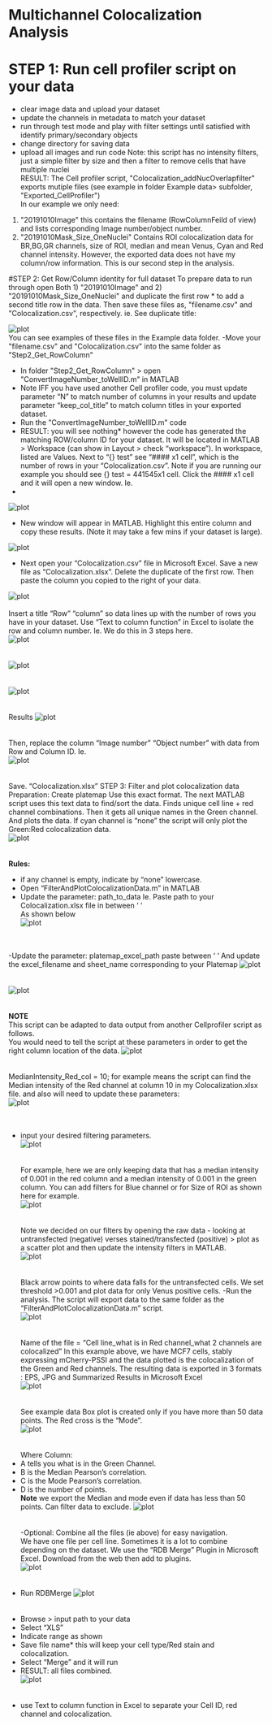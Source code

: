 # Multichannel Colocalization Analysis
# STEP 1: Run cell profiler script on your data
- clear image data and upload your dataset
- update the channels in metadata to match your dataset
- run through test mode and play with filter settings until satisfied with identify primary/secondary objects
- change directory for saving data
- upload all images and run code
Note: this script has no intensity filters, just a simple filter by size and then a filter to remove cells that 
have multiple nuclei<br>
RESULT: The Cell profiler script, "Colocalization_addNucOverlapfilter" exports mutiple files
(see example in folder Example data> subfolder, "Exported_CellProfiler")<br>
In our example we only need: 
1. "20191010Image"
this contains the filename (RowColumnFeild of view) and lists corresponding Image number/object number.
2. "20191010Mask_Size_OneNuclei"
Contains ROI colocalization data for BR,BG,GR channels, size of ROI, median and mean Venus, Cyan and Red channel intensity. 
However, the exported data does not have my column/row information.  This is our second step in the analysis. 

#STEP 2: Get Row/Column identity for full dataset
To prepare data to run through open Both 1) "20191010Image" and 2) "20191010Mask_Size_OneNuclei" and duplicate the first
row * to add a second title row in the data.  Then save these files as, "filename.csv" and "Colocalization.csv", respectively. 
ie. See duplicate title:<br>

![plot](./screenshots/Picture1.png)
<br>
You can see examples of these files in the Example data folder. 
-Move your "filename.csv" and "Colocalization.csv" into the same folder as "Step2_Get_RowColumn"
- In folder "Step2_Get_RowColumn" > open "ConvertImageNumber_toWellID.m" in MATLAB
- Note IFF you have used another Cell profiler code, you must update parameter “N” to match number of columns in your results and update parameter “keep_col_title” to match column titles in your exported dataset. 
- Run the  "ConvertImageNumber_toWellID.m"  code
- RESULT: you will see nothing* however the code has generated the matching ROW/column ID for your dataset. It will be located in MATLAB > Workspace (can show in Layout > check “workspace”).   In workspace, listed are Values.  Next to “{} test” see “#### x1 cell”, which is the number of rows in your “Colocalization.csv”.  Note if you are running our example you should see {} test =  441545x1 cell.  Click the #### x1 cell and it will open a new window.  Ie. <br>
- 
![plot](./screenshots/Picture2.png)
<br>
- New window will appear in MATLAB.  Highlight this entire column and copy these results. (Note it may take a few mins if your dataset is large).<br>

![plot](./screenshots/Picture3.png)
<br>
- Next open your “Colocalization.csv” file in Microsoft Excel.  Save a new file as “Colocalization.xlsx”. Delete the duplicate of the first row.  Then paste the column you copied to the right of your data.<br>  

![plot](./screenshots/Picture4.png)
<br><br>
Insert a title “Row” “column” so data lines up with the number of rows you have in your dataset.   Use “Text to column function” in Excel to isolate the row and column number.  Ie. We do this in 3 steps here.<br>
![plot](./screenshots/Picture5.png)
<br><br><br>
![plot](./screenshots/Picture6.png) 
<br><br><br>
![plot](./screenshots/Picture7.png) 
<br><br><br>
Results 
![plot](./screenshots/Picture8.png)
<br><br><br>
Then, replace the column “Image number” “Object number” with data from Row and Column ID.  Ie.<br>
![plot](./screenshots/Picture9.png)
<br><br><br>
Save. “Colocalization.xlsx”
STEP 3: Filter and plot colocalization data
Preparation: Create platemap
Use this exact format. The next MATLAB script uses this text data to find/sort the data. Finds unique cell line + red channel combinations.  Then it gets all unique names in the Green channel.  And plots the data.  If cyan channel is “none” the script will only plot the Green:Red colocalization data. <br>
![plot](./screenshots/Picture10.png) 
<br><br><br>
**Rules:** 
- if any channel is empty, indicate by “none” lowercase.
- Open “FilterAndPlotColocalizationData.m” in MATLAB
- Update the parameter:  path_to_data  Ie. Paste path to your Colocalization.xlsx file in between ‘ ‘  
As shown below <br>
![plot](./screenshots/Picture11.png) 
<br><br><br>

-Update the parameter: platemap_excel_path
paste between ‘ ‘
And update the excel_filename and sheet_name corresponding to your Platemap
![plot](./screenshots/Picture12.png) 
<br><br><br>
![plot](./screenshots/Picture13.png) 
<br><br><br>
**NOTE** <br>
This script can be adapted to data output from another Cellprofiler script as follows.  
You would need to tell the script at these parameters in order to get the right column location of the data.
![plot](./screenshots/Picture14.png) 
<br><br><br>
MedianIntensity_Red_col = 10;  for example means the script can find the Median intensity of the Red channel at column 10 in my Colocalization.xlsx file. 
and also will need to update these parameters:<br> 
![plot](./screenshots/Picture15.png) 
<br><br><br>
- input your desired filtering parameters.<br>
![plot](./screenshots/Picture16.png) 
<br><br><br>
For example, here we are only keeping data that has a median intensity of 0.001 in the red column and a median intensity of 0.001 in the green column.  You can add filters for Blue channel or for Size of ROI as shown here for example.<br>
![plot](./screenshots/Picture17.png) 
<br><br><br>
Note we decided on our filters by opening the raw data - looking at untransfected (negative) verses stained/transfected (positive) > plot as a scatter plot and then update the intensity filters in MATLAB.<br>
![plot](./screenshots/Picture18.png) 
<br><br><br>
Black arrow points to where data falls for the untransfected cells.  We set threshold >0.001 and plot data for only Venus positive cells.
-Run the analysis.  The script will export data to the same folder as the “FilterAndPlotColocalizationData.m” script. <br>
![plot](./screenshots/Picture20.png) 
<br><br><br>
Name of the file = “Cell line_what is in Red channel_what 2 channels are colocalized” 
In this example above, we have MCF7 cells, stably expressing mCherry-PSSI and the data plotted is the colocalization of the Green and Red channels.
The resulting data is exported in 3 formats :  EPS, JPG and Summarized Results in Microsoft Excel<br>
![plot](./screenshots/Picture21.png) 
<br><br><br>
See example data Box plot is created only if you have more than 50 data points. The Red cross is the “Mode”.<br>
![plot](./screenshots/Picture22.png) 
<br><br><br>
Where Column:<br>
- A tells you what is in the Green Channel.  
- B is the Median Pearson’s correlation. 
- C is the Mode Pearson’s correlation.  
- D is the number of points.   
**Note** we export the Median and mode even if data has less than 50 points.  Can filter data to exclude. 
![plot](./screenshots/Picture23.png) 
<br><br><br>
-Optional: Combine all the files (ie above) for easy navigation.  
We have one file per cell line.  Sometimes it is a lot to combine depending on the dataset. We use the “RDB Merge” Plugin in Microsoft Excel.  Download from the web then add to plugins. <br>
![plot](./screenshots/Picture24.png) 
<br><br><br>
- Run RDBMerge
![plot](./screenshots/Picture25.png) 
<br><br><br>
- Browse > input path to your data
- Select “XLS”
- Indicate range as shown
- Save file name* this will keep your cell type/Red stain and colocalization. 
- Select “Merge” and it will run
- RESULT: all files combined.  
![plot](./screenshots/Picture26.png) 
<br><br><br>
- use Text to column function in Excel to separate your Cell ID, red channel and colocalization. 
